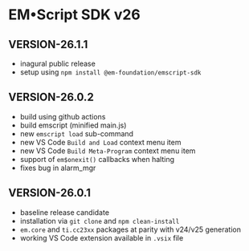 # EM&bull;Script SDK v26

## VERSION-26.1.1
* inagural public release
* setup using `npm install @em-foundation/emscript-sdk`

## VERSION-26.0.2
* build using github actions
* build emscript (minified main.js)
* new `emscript load` sub-command
* new VS Code `Build and Load` context menu item
* new VS Code `Build Meta-Program` context menu item
* support of `em$onexit()` callbacks when halting
* fixes bug in alarm_mgr

## VERSION-26.0.1

* baseline release candidate
* installation via `git clone` and `npm clean-install`
* `em.core` and `ti.cc23xx` packages at parity with v24/v25 generation
* working VS Code extension available in `.vsix` file
